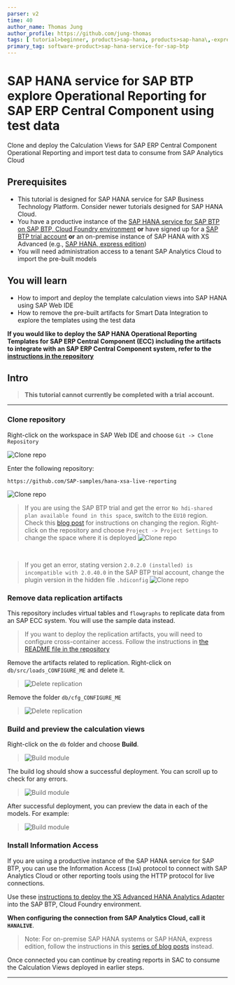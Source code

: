 ```yaml
---
parser: v2
time: 40
author_name: Thomas Jung
author_profile: https://github.com/jung-thomas
tags: [ tutorial>beginner, products>sap-hana, products>sap-hana\,-express-edition, tutorial>license]
primary_tag: software-product>sap-hana-service-for-sap-btp
---
```


# SAP HANA service for SAP BTP explore Operational Reporting for SAP ERP Central Component using test data

<!-- description --> Clone and deploy the Calculation Views for SAP ERP Central Component Operational Reporting and import test data to consume from SAP Analytics Cloud

## Prerequisites

- This tutorial is designed for SAP HANA service for SAP Business Technology Platform. Consider newer tutorials designed for SAP HANA Cloud.
- You have a productive instance of the [SAP HANA service for SAP BTP on SAP BTP, Cloud Foundry environment](group.hana-service-setup) **or** have signed up for a [SAP BTP trial account](hcp-create-trial-account) **or** an on-premise instance of SAP HANA with XS Advanced (e.g., [SAP HANA, express edition](https://developers.sap.com/topics/hana.html))
- You will need administration access to a tenant SAP Analytics Cloud to import the pre-built models

## You will learn

- How to import and deploy the template calculation views into SAP HANA using SAP Web IDE
- How to remove the pre-built artifacts for Smart Data Integration to explore the templates using the test data

**If you would like to deploy the SAP HANA Operational Reporting Templates for  SAP ERP Central Component (ECC) including the artifacts to integrate with an SAP ERP Central Component system, refer to the [instructions in the repository](https://github.com/SAP-samples/hana-xsa-live-reporting/blob/master/README.md)**

## Intro

>**This tutorial cannot currently be completed with a trial account.**
---

### Clone repository


Right-click on the workspace in SAP Web IDE and choose `Git -> Clone Repository`

![Clone repo](1.png)

Enter the following repository:

```text
https://github.com/SAP-samples/hana-xsa-live-reporting
```

![Clone repo](2.png)


> If you are using the SAP BTP trial and get the error `No hdi-shared plan available found in this space`, switch to the `EU10` region. Check this [blog post](https://blogs.sap.com/2019/04/16/how-to-change-the-region-in-your-cloud-foundry-trial/) for instructions on changing the region.
> Right-click on the repository and choose `Project -> Project Settings` to change the space where it is deployed
> ![Clone repo](3.png)

</br>

> If you get an error, stating version `2.0.2.0 (installed) is incompatible with 2.0.40.0` in the SAP BTP trial account, change the plugin version in the hidden file `.hdiconfig`
> ![Clone repo](4.png)


### Remove data replication artifacts


This repository includes virtual tables and `flowgraphs` to replicate data from an SAP ECC system. You will use the sample data instead.

> If you want to deploy the replication artifacts, you will need to configure cross-container access. Follow the instructions in [the README file in the repository](https://github.com/SAP-samples/hana-xsa-live-reporting/blob/master/README.md)

Remove the artifacts related to replication. Right-click on `db/src/loads_CONFIGURE_ME` and delete it.

> ![Delete replication](5.png)

Remove the folder `db/cfg_CONFIGURE_ME`

> ![Delete replication](6.png)



### Build and preview the calculation views


Right-click on the `db` folder and choose **Build**.

> ![Build module](7.png)

The build log should show a successful deployment. You can scroll up to check for any errors.

> ![Build module](8.png)

After successful deployment, you can preview the data in each of the models. For example:

> ![Build module](9.png)


### Install Information Access


If you are using a productive instance of the SAP HANA service for SAP BTP, you can use the Information Access (`InA`) protocol to connect with SAP Analytics Cloud or other reporting tools using the HTTP protocol for live connections.

Use these [instructions to deploy the XS Advanced HANA Analytics Adapter](https://blogs.sap.com/2019/04/24/connecting-the-sap-hana-service-on-cloud-foundry-to-sap-analytics-cloud-the-lazy-approach-pt1/) into the SAP BTP, Cloud Foundry environment.

**When configuring the connection from SAP Analytics Cloud, call it `HANALIVE`**.

> Note: For on-premise SAP HANA systems or SAP HANA, express edition, follow the instructions in this [series of blog posts](https://blogs.sap.com/2018/12/24/from-zero-to-analytics-pt1-setting-up-your-own-sap-hana-instance/) instead.

Once connected you can continue by creating reports in SAC to consume the Calculation Views deployed in earlier steps.


---
